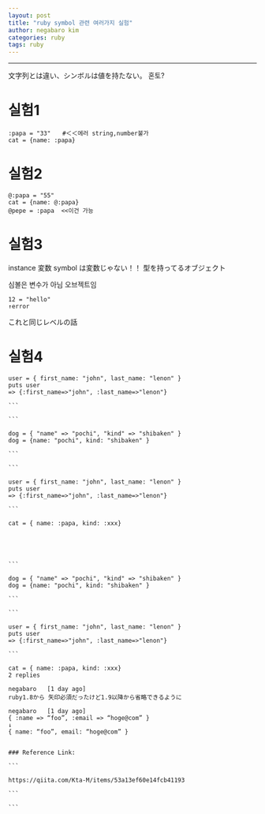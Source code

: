 ```yaml
---
layout: post
title: "ruby symbol 관련 여러가지 실험"
author: negabaro kim
categories: ruby
tags: ruby
---
```


---

文字列とは違い、シンボルは値を持たない。
혼토?

# 실험1

```
:papa = "33"　　#＜＜에러 string,number불가
cat = {name: :papa}
```

# 실험2

```
@:papa = "55"
cat = {name: @:papa}
@pepe = :papa  <<이건 가능
```

# 실험3

instance 変数
symbol は変数じゃない！！ 型を持ってるオブジェクト

심볼은 변수가 아님 오브젝트임

```
12 = "hello"
↑error
```

これと同じレベルの話

# 실험4

````
user = { first_name: "john", last_name: "lenon" }
puts user
=> {:first_name=>"john", :last_name=>"lenon"}

```

```

dog = { "name" => "pochi", "kind" => "shibaken" }
dog = {name: "pochi", kind: "shibaken" }

```

```

user = { first_name: "john", last_name: "lenon" }
puts user
=> {:first_name=>"john", :last_name=>"lenon"}

```

cat = { name: :papa, kind: :xxx}





```

dog = { "name" => "pochi", "kind" => "shibaken" }
dog = {name: "pochi", kind: "shibaken" }

```

```

user = { first_name: "john", last_name: "lenon" }
puts user
=> {:first_name=>"john", :last_name=>"lenon"}

```

cat = { name: :papa, kind: :xxx}
2 replies

negabaro   [1 day ago]
ruby1.8から 矢印必須だったけど1.9以降から省略できるように

negabaro   [1 day ago]
{ :name => “foo”, :email => “hoge@com” }
↓
{ name: “foo”, email: “hoge@com” }


### Reference Link:

```

https://qiita.com/Kta-M/items/53a13ef60e14fcb41193

```

```
````
